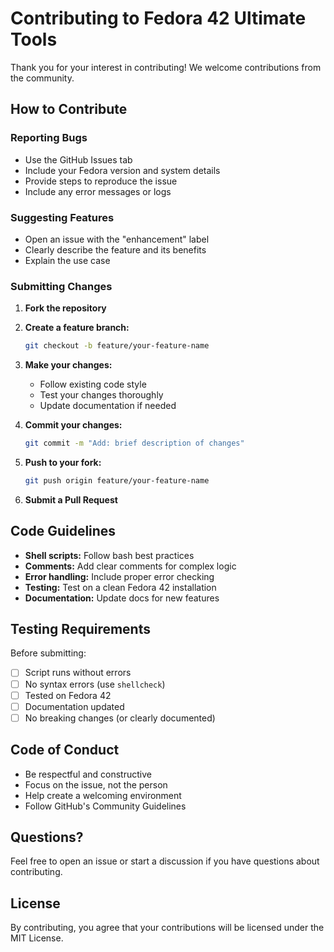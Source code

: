 # Contributing to Fedora 42 Ultimate Tools

Thank you for your interest in contributing! We welcome contributions from the community.

## How to Contribute

### Reporting Bugs
- Use the GitHub Issues tab
- Include your Fedora version and system details
- Provide steps to reproduce the issue
- Include any error messages or logs

### Suggesting Features
- Open an issue with the "enhancement" label
- Clearly describe the feature and its benefits
- Explain the use case

### Submitting Changes

1. **Fork the repository**
2. **Create a feature branch:**
   ```bash
   git checkout -b feature/your-feature-name
   ```
3. **Make your changes:**
   - Follow existing code style
   - Test your changes thoroughly
   - Update documentation if needed

4. **Commit your changes:**
   ```bash
   git commit -m "Add: brief description of changes"
   ```

5. **Push to your fork:**
   ```bash
   git push origin feature/your-feature-name
   ```

6. **Submit a Pull Request**

## Code Guidelines

- **Shell scripts:** Follow bash best practices
- **Comments:** Add clear comments for complex logic
- **Error handling:** Include proper error checking
- **Testing:** Test on a clean Fedora 42 installation
- **Documentation:** Update docs for new features

## Testing Requirements

Before submitting:
- [ ] Script runs without errors
- [ ] No syntax errors (use `shellcheck`)
- [ ] Tested on Fedora 42
- [ ] Documentation updated
- [ ] No breaking changes (or clearly documented)

## Code of Conduct

- Be respectful and constructive
- Focus on the issue, not the person
- Help create a welcoming environment
- Follow GitHub's Community Guidelines

## Questions?

Feel free to open an issue or start a discussion if you have questions about contributing.

## License

By contributing, you agree that your contributions will be licensed under the MIT License.
